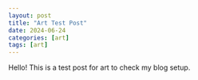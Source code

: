 ```yaml
---
layout: post
title: "Art Test Post"
date: 2024-06-24
categories: [art]
tags: [art]
---
```


Hello! This is a test post for art to check my blog setup.
